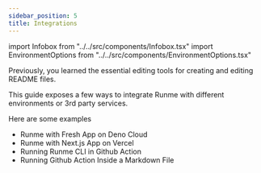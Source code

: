 ```yaml
---
sidebar_position: 5
title: Integrations
---
```


import Infobox from "../../src/components/Infobox.tsx"
import EnvironmentOptions from "../../src/components/EnvironmentOptions.tsx"

Previously, you learned the essential editing tools for creating and editing README files.

This guide exposes a few ways to integrate Runme with different environments or 3rd party services.

Here are some examples

* Runme with Fresh App on Deno Cloud
* Runme with Next.js App on Vercel
* Running Runme CLI in Github Action
* Running Github Action Inside a Markdown File
